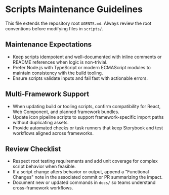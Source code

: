 # Scripts Maintenance Guidelines

This file extends the repository root `AGENTS.md`. Always review the root conventions before modifying files in `scripts/`.

## Maintenance Expectations
- Keep scripts idempotent and well-documented with inline comments or README references when logic is non-trivial.
- Prefer Node.js with TypeScript or modern ECMAScript modules to maintain consistency with the build tooling.
- Ensure scripts validate inputs and fail fast with actionable errors.

## Multi-Framework Support
- When updating build or tooling scripts, confirm compatibility for React, Web Component, and planned framework bundles.
- Update icon pipeline scripts to support framework-specific import paths without duplicating assets.
- Provide automated checks or task runners that keep Storybook and test workflows aligned across frameworks.

## Review Checklist
- Respect root testing requirements and add unit coverage for complex script behavior when feasible.
- If a script change alters behavior or output, append a "Functional Changes" note in the associated commit or PR summarizing the impact.
- Document new or updated commands in `docs/` so teams understand cross-framework workflows.
